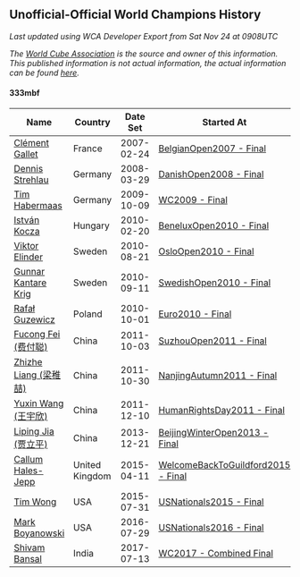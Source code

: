 ## Unofficial-Official World Champions History

*Last updated using WCA Developer Export from Sat Nov 24 at 0908UTC*

*The [World Cube Association](https://www.worldcubeassociation.org) is the source and owner of this information. This published information is not actual information, the actual information can be found [here](https://www.worldcubeassociation.org/results).*

#### 333mbf

|Name|Country|Date Set|Started At|Ended At|Days Held|  
|--|--|--|--|--|--|  
|[Clément Gallet](https://www.worldcubeassociation.org/persons/2004GALL02)|France|2007-02-24|[BelgianOpen2007 - Final](https://www.worldcubeassociation.org/competitions/BelgianOpen2007/results/all#e333mbf_f)|[DanishOpen2008 - Final](https://www.worldcubeassociation.org/competitions/DanishOpen2008/results/all#e333mbf_f)|399|  
|[Dennis Strehlau](https://www.worldcubeassociation.org/persons/2007STRE01)|Germany|2008-03-29|[DanishOpen2008 - Final](https://www.worldcubeassociation.org/competitions/DanishOpen2008/results/all#e333mbf_f)|[WC2009 - Final](https://www.worldcubeassociation.org/competitions/WC2009/results/all#e333mbf_f)|560|  
|[Tim Habermaas](https://www.worldcubeassociation.org/persons/2007HABE01)|Germany|2009-10-09|[WC2009 - Final](https://www.worldcubeassociation.org/competitions/WC2009/results/all#e333mbf_f)|[BeneluxOpen2010 - Final](https://www.worldcubeassociation.org/competitions/BeneluxOpen2010/results/all#e333mbf_f)|133|  
|[István Kocza](https://www.worldcubeassociation.org/persons/2005KOCZ01)|Hungary|2010-02-20|[BeneluxOpen2010 - Final](https://www.worldcubeassociation.org/competitions/BeneluxOpen2010/results/all#e333mbf_f)|[OsloOpen2010 - Final](https://www.worldcubeassociation.org/competitions/OsloOpen2010/results/all#e333mbf_f)|182|  
|[Viktor Elinder](https://www.worldcubeassociation.org/persons/2009ELIN01)|Sweden|2010-08-21|[OsloOpen2010 - Final](https://www.worldcubeassociation.org/competitions/OsloOpen2010/results/all#e333mbf_f)|[SwedishOpen2010 - Final](https://www.worldcubeassociation.org/competitions/SwedishOpen2010/results/all#e333mbf_f)|21|  
|[Gunnar Kantare Krig](https://www.worldcubeassociation.org/persons/2004KRIG01)|Sweden|2010-09-11|[SwedishOpen2010 - Final](https://www.worldcubeassociation.org/competitions/SwedishOpen2010/results/all#e333mbf_f)|[Euro2010 - Final](https://www.worldcubeassociation.org/competitions/Euro2010/results/all#e333mbf_f)|21|  
|[Rafał Guzewicz](https://www.worldcubeassociation.org/persons/2006GUZE01)|Poland|2010-10-01|[Euro2010 - Final](https://www.worldcubeassociation.org/competitions/Euro2010/results/all#e333mbf_f)|1 year after [Euro2010](https://www.worldcubeassociation.org/competitions/Euro2010/results/all#e333mbf_f)|365|  
|[Fucong Fei (费付聪)](https://www.worldcubeassociation.org/persons/2009FEIF01)|China|2011-10-03|[SuzhouOpen2011 - Final](https://www.worldcubeassociation.org/competitions/SuzhouOpen2011/results/all#e333mbf_f)|[NanjingAutumn2011 - Final](https://www.worldcubeassociation.org/competitions/NanjingAutumn2011/results/all#e333mbf_f)|26|  
|[Zhizhe Liang (梁稚喆)](https://www.worldcubeassociation.org/persons/2010LIAN06)|China|2011-10-30|[NanjingAutumn2011 - Final](https://www.worldcubeassociation.org/competitions/NanjingAutumn2011/results/all#e333mbf_f)|[HumanRightsDay2011 - Final](https://www.worldcubeassociation.org/competitions/HumanRightsDay2011/results/all#e333mbf_f)|42|  
|[Yuxin Wang (王宇欣)](https://www.worldcubeassociation.org/persons/2009WANG62)|China|2011-12-10|[HumanRightsDay2011 - Final](https://www.worldcubeassociation.org/competitions/HumanRightsDay2011/results/all#e333mbf_f)|[BeijingWinterOpen2013 - Final](https://www.worldcubeassociation.org/competitions/BeijingWinterOpen2013/results/all#e333mbf_f)|742|  
|[Liping Jia (贾立平)](https://www.worldcubeassociation.org/persons/2010JIAL01)|China|2013-12-21|[BeijingWinterOpen2013 - Final](https://www.worldcubeassociation.org/competitions/BeijingWinterOpen2013/results/all#e333mbf_f)|1 year after [NanjingSpring2014](https://www.worldcubeassociation.org/competitions/NanjingSpring2014/results/all#e333mbf_f)|471|  
|[Callum Hales-Jepp](https://www.worldcubeassociation.org/persons/2012HALE01)|United Kingdom|2015-04-11|[WelcomeBackToGuildford2015 - Final](https://www.worldcubeassociation.org/competitions/WelcomeBackToGuildford2015/results/all#e333mbf_f)|[USNationals2015 - Final](https://www.worldcubeassociation.org/competitions/USNationals2015/results/all#e333mbf_f)|112|  
|[Tim Wong](https://www.worldcubeassociation.org/persons/2007WONG02)|USA|2015-07-31|[USNationals2015 - Final](https://www.worldcubeassociation.org/competitions/USNationals2015/results/all#e333mbf_f)|[USNationals2016 - Final](https://www.worldcubeassociation.org/competitions/USNationals2016/results/all#e333mbf_f)|364|  
|[Mark Boyanowski](https://www.worldcubeassociation.org/persons/2014BOYA01)|USA|2016-07-29|[USNationals2016 - Final](https://www.worldcubeassociation.org/competitions/USNationals2016/results/all#e333mbf_f)|[WC2017 - Combined Final](https://www.worldcubeassociation.org/competitions/WC2017/results/all#e333mbf_c)|350|  
|[Shivam Bansal](https://www.worldcubeassociation.org/persons/2011BANS02)|India|2017-07-13|[WC2017 - Combined Final](https://www.worldcubeassociation.org/competitions/WC2017/results/all#e333mbf_c)|Ongoing|496|  
